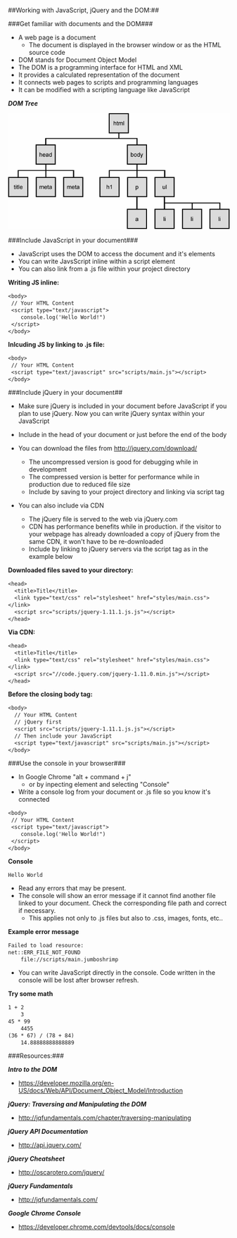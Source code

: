 ##Working with JavaScript, jQuery and the DOM:##

###Get familiar with documents and the DOM###

- A web page is a document
	- The document is displayed in the browser window or as the HTML source code
- DOM stands for Document Object Model
- The DOM is a programming interface for HTML and XML
- It provides a calculated representation of the document
- It connects web pages to scripts and programming languages
- It can be modified with a scripting language like JavaScript

***DOM Tree***

![Dom Tree](images/dom-tree.jpg "DOM Tree")


###Include JavaScript in your document###

- JavaScript uses the DOM to access the document and it's elements
- You can write JavsScript inline within a script element
- You can also link from a .js file within your project directory
		
**Writing JS inline:**

```
<body>
 // Your HTML Content
 <script type="text/javascript">
 	console.log('Hello World!")
 </script>
</body>
```
**Inlcuding JS by linking to .js file:**

```
<body>
 // Your HTML Content
 <script type="text/javascript" src="scripts/main.js"></script>
</body>
```

###Include jQuery in your document##

- Make sure jQuery is included in your document before JavaScript if you plan to use jQuery. Now you can write jQuery syntax within your JavaScript
- Include in the head of your document or just before the end of the body
- You can download the files from http://jquery.com/download/
	- The uncompressed version is good for debugging while in development
	- The compressed version is better for performance while in production due to reduced file size
	- Include by saving to your project directory and linking via script tag

- You can also include via CDN
	- The jQuery file is served to the web via jQuery.com
	- CDN has performance benefits while in production. if the visitor to your webpage has already downloaded a copy of jQuery from the same CDN, it won't have to be re-downloaded
	- Include by linking to jQuery servers via the script tag as in the example below
		
**Downloaded files saved to your directory:**

```
<head>
  <title>Title</title>
  <link type="text/css" rel="stylesheet" href="styles/main.css"></link>
  <script src="scripts/jquery-1.11.1.js.js"></script>
</head>
```
**Via CDN:**

```
<head>
  <title>Title</title>
  <link type="text/css" rel="stylesheet" href="styles/main.css"></link>
  <script src="//code.jquery.com/jquery-1.11.0.min.js"></script>
</head>
```
**Before the closing body tag:**

```
<body>
  // Your HTML Content
  // jQuery first
  <script src="scripts/jquery-1.11.1.js.js"></script>
  // Then include your JavaScript
  <script type="text/javascript" src="scripts/main.js"></script>
</body>
```

###Use the console in your browser###

- In Google Chrome "alt + command + j"
	- or by inpecting element and selecting "Console"
- Write a console log from your document or .js file so you know it's connected

```
<body>
 // Your HTML Content
 <script type="text/javascript">
 	console.log('Hello World!")
 </script>
</body>
```
**Console**

```
Hello World
```
- Read any errors that may be present.
- The console will show an error message if it cannot find another file linked to your document. Check the corresponding file path and correct if necessary.
	- This applies not only to .js files but also to .css, images, fonts, etc..

**Example error message**

```
Failed to load resource: 
net::ERR_FILE_NOT_FOUND 
	file://scripts/main.jumboshrimp
```
- You can write JavaScript directly in the console. Code written in the console will be lost after browser refresh.

**Try some math**

```
1 + 2
	3
45 * 99
	4455
(36 * 67) / (78 + 84)
	14.88888888888889
```

###Resources:###

***Intro to the DOM***

- https://developer.mozilla.org/en-US/docs/Web/API/Document_Object_Model/Introduction

***jQuery: Traversing and Manipulating the DOM***

- http://jqfundamentals.com/chapter/traversing-manipulating

***jQuery API Documentation***

- http://api.jquery.com/

***jQuery Cheatsheet***

- http://oscarotero.com/jquery/

***jQuery Fundamentals***

- http://jqfundamentals.com/

***Google Chrome Console***

- https://developer.chrome.com/devtools/docs/console
